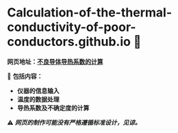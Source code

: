 # Calculation-of-the-thermal-conductivity-of-poor-conductors.github.io 🌟

**网页地址：[不良导体导热系数的计算](https://calculation-of-the-thermal-conductivity-of-poor-conductors.github.io)**

🎉 **包括内容：**
- **仪器的信息输入**  
- **温度的数据处理**  
- **导热系数及不确定度的计算**  

⚠️ ***网页的制作可能没有严格遵循标准设计，见谅。***
